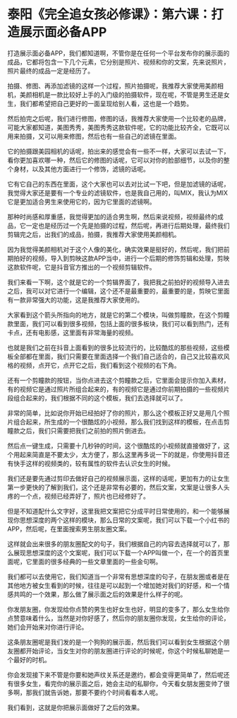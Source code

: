 # 泰阳《完全追女孩必修课》：第六课：打造展示面必备APP

打造展示面必备APP，我们都知道啊，不管你是在任何一个平台发布你的展示面的成品，它都将包含一下几个元素，它分别是照片、视频和你的文案，先来说照片，照片最终的成品一定是经历了。

拍摄、修图、再添加滤镜的这样一个过程，照片拍摄呢，我推荐大家使用美颜相机，美颜相机是一款比较好上手的入门级的拍摄软件，现在呢，不管是男生还是女生，我们都希望把自己更好的一面呈现给别人看，这也是一个趋势。

然后拍完之后呢，我们进行修图，修图的话，我推荐大家使用一个比较老的品牌，可能大家都知道，美图秀秀，美图秀秀这款软件呢，它的功能比较齐全，它既可以用来拍摄，又可以用来修图，然后也有一些自己的滤镜在里面。

它的拍摄跟美园相机的话呢，拍出来的感觉会有一些不一样，大家可以去试一下，看你更加喜欢哪一种，然后它的修图的话呢，它可以对你的脸部细节，以及你的整个身材，以及其他方面进行一个修饰，滤镜的话呢。

它有它自己的东西在里面，这个大家也可以去对比试一下吧，但是加滤镜的话呢，我觉得大家还是要有一个专业的滤镜软件，也是我自己用的，叫MIX，我认为MIX它是更加适合男生来使用它的，因为它里面的滤镜啊。

那种时尚感和厚重感，我觉得更加的适合男生啊，然后来说视频，视频最终的成品，它一定也是经历过一个先是拍摄的过程，然后呢，再进行后期处理，最终我们剪辑完之后，出我们的成品，拍摄，我推荐大家使用美颜相机。

因为我觉得美颜相机对于这个人像的美化，确实效果是挺好的，然后呢，我们把前期拍好的视频，导入到剪映这款APP当中，进行一个后期的修饰剪辑和处理，剪映这款软件呢，它是抖音官方推出的一个视频剪辑软件。

我们来看一下啊，这个就是它的一个剪辑界面了，我把我之前拍好的视频导入进去之后，我可以对它进行一个编辑，这个还不是最重要的，最重要的是，剪映它里面有一款非常强大的功能，这是我推荐大家使用的。

大家看到这个箭头所指向的地方，就是它的第二个模块，叫做剪瞳款，在这个剪瞳款里面，我们可以看到很多视频，包括上面的很多板块，我们可以看到热门，还有卡点，还有电影感，这里面有非常海量的视频。

也就是我们之前在抖音上面看到的很多比较流行的，比较酷炫的那些视频，这些模板全部都在里面，我们只需要在里面选择一个我们自己适合的，自己又比较喜欢风格的视频，点开它，点开它之后，我们看到这个视频的右下角。

还有一个剪瞳款的按钮，当你点进去这个剪瞳款之后，它里面会提示你加入素材，有的视频它是通过照片所组合起来的，有的视频它是通过你前期拍摄的一些视频片段组合起来的，我们根据不同的这个模板，我们去选择就可以了。

非常的简单，比如说你开始已经拍好了你的照片，那么这个模板正好又是用几个照片组合起来，所生成的一个很酷炫的小视频，那么我们找到这样的模板，在点击剪瞳款之后，我们只需要把我们之前拍的照片倒进去。

然后点一键生成，只需要十几秒钟的时间，这个很酷炫的小视频就直接做好了，这个用起来简直是不要太少，太方便了，那么这里再多说一下的就是，你使用抖音还有快手这样的视频类的，较有属性的软件去认识女生的时候。

我们还是要先通过剪印去做好自己的视频展示面，这样的话呢，更加有力的让女生第一步更快的了解到我们，这个还是非常有必要的，然后文案，文案是让很多人头疼的一个点，视频已经弄好了，照片也已经修好了。

但是不知道配什么文字好，这里我把文案把它分成平时日常使用的，和一个能够展现你思想深度的两个这样的模块，那么日常的文案呢，我们可以下载一个小红书的APP，然后呢，在里面搜索男生朋友圈文案。

这样就会出来很多的朋友圈配文的句子，我们根据自己的内容去选择就可以了，那么展现思想深度的这个文案呢，我们可以下载一个APP叫做一个，在一个的首页里面呢，它里面的很多经典的一些文章里面的一些金句啊。

我们都可以去使用它，我们知道当一个非常有思想深度的句子，在朋友圈或者是在其他地方被女生看到的时候，往往是可以起到一个增加她对我们的好感，和一个情感共鸣的一个效果，那么做了展示面之后的效果是什么样子的呢。

你发朋友圈，你发现给你点赞的男生也好女生也好，明显的变多了，那么女生给你点赞意味着什么，当然是对你好感了，然后你的朋友圈你发现，女生给你的评论，她们会开始来对你进行评论。

这条朋友圈呢是我们发的是一个狗狗的展示面，然后我们可以看到女生根据这个朋友圈都开始评论，当女生对你的朋友圈进行评论的时候呢，你这个时候私聊她是一个最好的时机。

你会发现接下来不管是你要和她声纹关系还是邀约，都会变得更简单了，然后呢还有很多女生，看完你的展示面之后，她会主动的私聊你，今天看女朋友圈变帅了很多啊，那我们就告诉她，那要不要约个时间看看本人呢。

我们看到，这就是你把展示面做好了之后的效果。